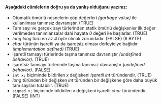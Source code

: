 #### Aşağıdaki cümlelerin doğru ya da yanlış olduğunu yazınız:

+ Otomatik ömürlü nesnelerin çöp değerleri _(garbage value)_ ile kullanılması tanımsız davranıştır. (TRUE)
+ Tam sayı ve gerçek sayı türlerinden statik ömürlü değişkenler ilk değer verilmeden tanımlansalar dahi hayata _0_ değeri ile başlarlar. (TRUE)
+ _long long_ türü en az _4 byte_ olmak zorundadır. (FALSE) (8 BYTE)
+ _char_ türünün işaretli ya da işaretsiz olması derleyiciye bağlıdır _(implementation defined)_ (TRUE)
+ işaretli tamsayı türlerinde taşma tanımsız davranıştır _(undefined behavior)_. (TRUE)
+ işaretsiz tamsayı türlerinde taşma tanımsız davranıştır _(undefined behavior)_. (FALSE)
+ ```int x;``` biçiminde bildirilen _x_ değişkeni _işaretli int_ türündendir. (TRUE)
+ _long_ türünden bir değişken _int_ türünden bir değişkene göre daha büyük tam sayıları tutabilir. (TRUE)
+ ```signed x;``` biçiminde bildirilen _x_ değişkeni işaretli _char_ türündendir. (FALSE) (INT)






